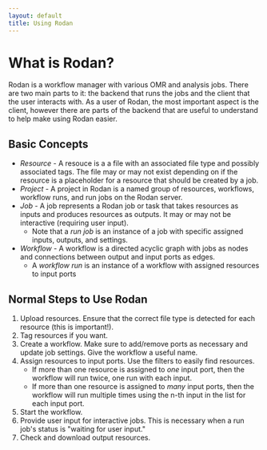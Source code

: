 ```yaml
---
layout: default
title: Using Rodan
---
```


# What is Rodan?

Rodan is a workflow manager with various OMR and analysis jobs.
There are two main parts to it: the backend that runs the jobs and the client that the user interacts with.
As a user of Rodan, the most important aspect is the client, however there are parts of the backend that are useful to understand to help make using Rodan easier.

## Basic Concepts

* *Resource* - A resouce is a a file with an associated file type and possibly associated tags. The file may or may not exist depending on if the resource is a placeholder for a resource that should be created by a job.
* *Project* - A project in Rodan is a named group of resources, workflows, workflow runs, and run jobs on the Rodan server.
* *Job* - A job represents a Rodan job or task that takes resources as inputs and produces resources as outputs. It may or may not be interactive (requiring user input).
    * Note that a *run job* is an instance of a job with specific assigned inputs, outputs, and settings.
* *Workflow* - A workflow is a directed acyclic graph with jobs as nodes and connections between output and input ports as edges.
    * A *workflow run* is an instance of a workflow with assigned resources to input ports


## Normal Steps to Use Rodan

1. Upload resources. Ensure that the correct file type is detected for each resource (this is important!).
2. Tag resources if you want.
3. Create a workflow. Make sure to add/remove ports as necessary and update job settings. Give the workflow a useful name.
4. Assign resources to input ports. Use the filters to easily find resources.
    * If more than one resource is assigned to *one* input port, then the workflow will run twice, one run with each input.
    * If more than one resource is assigned to *many* input ports, then the workflow will run multiple times using the n-th input in the list for each input port.
5. Start the workflow.
6. Provide user input for interactive jobs. This is necessary when a run job's status is "waiting for user input."
7. Check and download output resources.
